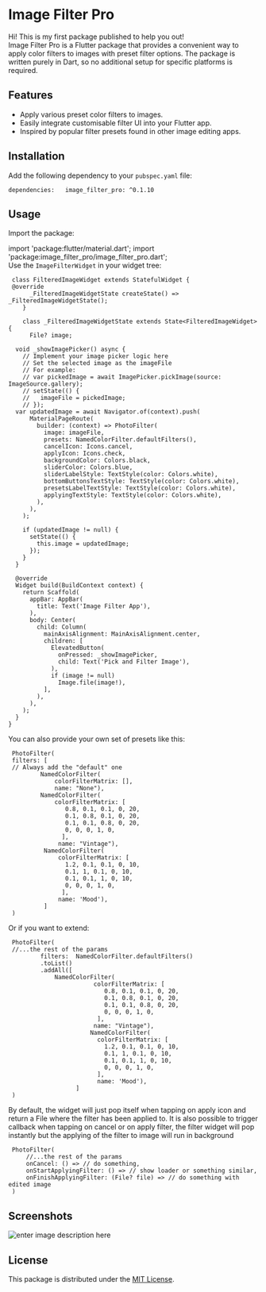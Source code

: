 

# Image Filter Pro

Hi! This is my first package published to help you out!  
Image Filter Pro is a Flutter package that provides a convenient way to apply color filters to images with preset filter options. The package is written purely in Dart, so no additional setup for specific platforms is required.


## Features

- Apply various preset color filters to images.
- Easily integrate customisable filter UI into your Flutter app.
- Inspired by popular filter presets found in other image editing apps.


## Installation

Add the following dependency to your `pubspec.yaml` file:

`dependencies:  
image_filter_pro: ^0.1.10`

## Usage

Import the package:

import 'package:flutter/material.dart'; import 'package:image_filter_pro/image_filter_pro.dart';  
Use the `ImageFilterWidget` in your widget tree:


     class FilteredImageWidget extends StatefulWidget {      
     @override    
          _FilteredImageWidgetState createState() => _FilteredImageWidgetState();    
        }    
            
        class _FilteredImageWidgetState extends State<FilteredImageWidget> {    
          File? image;  
     
      void _showImagePicker() async {    
        // Implement your image picker logic here    
        // Set the selected image as the imageFile   
        // For example:   
        // var pickedImage = await ImagePicker.pickImage(source: ImageSource.gallery);   
        // setState(() {   
        //   imageFile = pickedImage;   
        // });    
      var updatedImage = await Navigator.of(context).push(    
          MaterialPageRoute(    
            builder: (context) => PhotoFilter(    
              image: imageFile,    
              presets: NamedColorFilter.defaultFilters(),    
              cancelIcon: Icons.cancel,    
              applyIcon: Icons.check,    
              backgroundColor: Colors.black,    
              sliderColor: Colors.blue,    
              sliderLabelStyle: TextStyle(color: Colors.white),    
              bottomButtonsTextStyle: TextStyle(color: Colors.white),    
              presetsLabelTextStyle: TextStyle(color: Colors.white),    
              applyingTextStyle: TextStyle(color: Colors.white),    
            ),    
          ),    
        );    
        
        if (updatedImage != null) {    
          setState(() {    
            this.image = updatedImage;    
          });    
        }    
      }    
        
      @override    
      Widget build(BuildContext context) {    
        return Scaffold(    
          appBar: AppBar(    
            title: Text('Image Filter App'),    
          ),    
          body: Center(    
            child: Column(    
              mainAxisAlignment: MainAxisAlignment.center,    
              children: [    
                ElevatedButton(    
                  onPressed: _showImagePicker,    
                  child: Text('Pick and Filter Image'),    
                ),    
                if (image != null)    
                  Image.file(image!),    
              ],    
            ),    
          ),    
        );    
      }    
    }  

You can also provide your own set of presets like this:


     PhotoFilter( 
     filters: [ 
     // Always add the "default" one 
		     NamedColorFilter(
			     colorFilterMatrix: [],    
                 name: "None"),    
             NamedColorFilter(    
                 colorFilterMatrix: [    
                    0.8, 0.1, 0.1, 0, 20,    
                    0.1, 0.8, 0.1, 0, 20,    
                    0.1, 0.1, 0.8, 0, 20,    
                    0, 0, 0, 1, 0,    
                   ],    
                  name: "Vintage"),    
              NamedColorFilter(    
	              colorFilterMatrix: [    
                    1.2, 0.1, 0.1, 0, 10,    
                    0.1, 1, 0.1, 0, 10,    
                    0.1, 0.1, 1, 0, 10,    
                    0, 0, 0, 1, 0,    
                   ],    
                  name: 'Mood'),    
              ]  
     )  


Or if you want to extend:

     PhotoFilter( 
     //...the rest of the params 
		     filters:  NamedColorFilter.defaultFilters()
		     .toList()
		     .addAll([                   
		         NamedColorFilter(    
                            colorFilterMatrix: [    
                               0.8, 0.1, 0.1, 0, 20,    
                               0.1, 0.8, 0.1, 0, 20,    
                               0.1, 0.1, 0.8, 0, 20,    
                               0, 0, 0, 1, 0,    
                             ],    
                            name: "Vintage"),    
                           NamedColorFilter(    
                             colorFilterMatrix: [    
                               1.2, 0.1, 0.1, 0, 10,    
                               0.1, 1, 0.1, 0, 10,    
                               0.1, 0.1, 1, 0, 10,    
                               0, 0, 0, 1, 0,    
                             ],    
                             name: 'Mood'),    
                       ]  
     )  

By default, the widget will just pop itself when tapping on apply icon and return a File where the filter has been applied to.
It is also possible to trigger callback when tapping on cancel or on apply filter, the filter widget will pop instantly but the applying of the filter to image will run in background


     PhotoFilter( 
	     //...the rest of the params 
	     onCancel: () => // do something,
	     onStartApplyingFilter: () => // show loader or something similar, 
	     onFinishApplyingFilter: (File? file) => // do something with edited image
     )  

## Screenshots

![enter image description here](https://github.com/shawoozy/image_filter_pro/blob/main/example_filter.gif?raw=true)

## License

This package is distributed under the [MIT License](https://mit-license.org/).